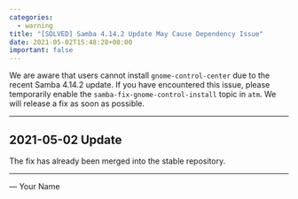 ```yaml
---
categories:
  - warning
title: "[SOLVED] Samba 4.14.2 Update May Cause Dependency Issue"
date: 2021-05-02T15:48:28+08:00
important: false
---
```


We are aware that users cannot install `gnome-control-center` due to the recent Samba 4.14.2 update.
If you have encountered this issue, please temporarily enable the `samba-fix-gnome-control-install` topic in `atm`.
We will release a fix as soon as possible.

----

2021-05-02 Update
-----------------

The fix has already been merged into the stable repository.

----

— Your Name
